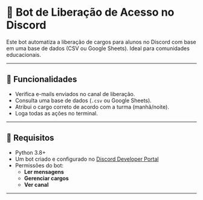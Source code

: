# 🤖 Bot de Liberação de Acesso no Discord

Este bot automatiza a liberação de cargos para alunos no Discord com base em uma base de dados (CSV ou Google Sheets). Ideal para comunidades educacionais.

---

## 🚀 Funcionalidades

- Verifica e-mails enviados no canal de liberação.
- Consulta uma base de dados (`.csv` ou Google Sheets).
- Atribui o cargo correto de acordo com a turma (manhã/noite).
- Loga todas as ações no terminal.

---

## 🧠 Requisitos

- Python 3.8+
- Um bot criado e configurado no [Discord Developer Portal](https://discord.com/developers/applications)
- Permissões do bot:
  - **Ler mensagens**
  - **Gerenciar cargos**
  - **Ver canal**

---